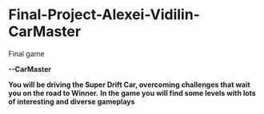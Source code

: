 # Final-Project-Alexei-Vidilin-CarMaster
Final game

  **--CarMaster**

**You will be driving the Super Drift Car, overcoming challenges that wait you on the road to Winner.**
**In the game you will find some levels with lots of interesting and diverse gameplays**
